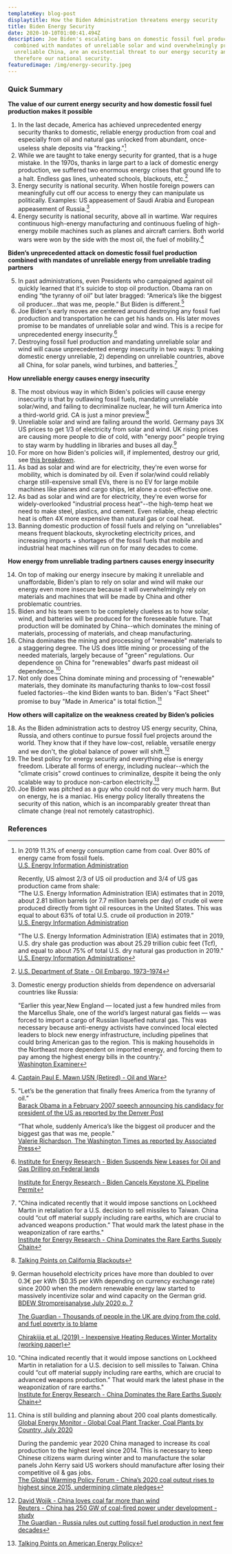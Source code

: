 ```yaml
---
templateKey: blog-post
displaytitle: How the Biden Administration threatens energy security
title: Biden Energy Security
date: 2020-10-10T01:00:41.494Z
description: Joe Biden's escalating bans on domestic fossil fuel production,
  combined with mandates of unreliable solar and wind overwhelmingly produced by
  unreliable China, are an existential threat to our energy security and
  therefore our national security.
featuredimage: /img/energy-security.jpeg
---
```

### Quick Summary

**The value of our current energy security and how domestic fossil fuel production makes it possible**

1. In the last decade, America has achieved unprecedented energy security thanks to domestic, reliable energy production from coal and especially from oil and natural gas unlocked from abundant, once-useless shale deposits via "fracking."[^1]
2. While we are taught to take energy security for granted, that is a huge mistake. In the 1970s, thanks in large part to a lack of domestic energy production, we suffered two enormous energy crises that ground life to a halt. Endless gas lines, unheated schools, blackouts, etc.[^2]
3. Energy security is national security. When hostile foreign powers can meaningfully cut off our access to energy they can manipulate us politically. Examples: US appeasement of Saudi Arabia and European appeasement of Russia.[^3]
4. Energy security is national security, above all in wartime. War requires continuous high-energy manufacturing and continuous fueling of high-energy mobile machines such as planes and aircraft carriers. Both world wars were won by the side with the most oil, the fuel of mobility.[^4]

**Biden’s unprecedented attack on domestic fossil fuel production combined with mandates of unreliable energy from unreliable trading partners**

5. In past administrations, even Presidents who campaigned against oil quickly learned that it's suicide to stop oil production. Obama ran on ending “the tyranny of oil” but later bragged: “America’s like the biggest oil producer…that was me, people.” But Biden is different.[^5]
6. Joe Biden's early moves are centered around destroying any fossil fuel production and transportation he can get his hands on. His later moves promise to be mandates of unreliable solar and wind. This is a recipe for unprecedented energy insecurity.[^6]
7. Destroying fossil fuel production and mandating unreliable solar and wind will cause unprecedented energy insecurity in two ways: 1) making domestic energy unreliable, 2) depending on unreliable countries, above all China, for solar panels, wind turbines, and batteries.[^7]

**How unreliable energy causes energy insecurity**

8. The most obvious way in which Biden's policies will cause energy insecurity is that by outlawing fossil fuels, mandating unreliable solar/wind, and failing to decriminalize nuclear, he will turn America into a third-world grid. CA is just a minor preview.[^8]
9. Unreliable solar and wind are failing around the world. Germany pays 3X US prices to get 1/3 of electricity from solar and wind. UK rising prices are causing more people to die of cold, with "energy poor" people trying to stay warm by huddling in libraries and buses all day.[^9]
10. For more on how Biden's policies will, if implemented, destroy our grid, see [this breakdown](https://t.co/hIX72sWfT3?amp=1).
11. As bad as solar and wind are for electricity, they're even worse for mobility, which is dominated by oil. Even if solar/wind could reliably charge still-expensive small EVs, there is no EV for large mobile machines like planes and cargo ships, let alone a cost-effective one.
12. As bad as solar and wind are for electricity, they're even worse for widely-overlooked "industrial process heat"--the high-temp heat we need to make steel, plastics, and cement. Even reliable, cheap electric heat is often 4X more expensive than natural gas or coal heat.
13. Banning domestic production of fossil fuels and relying on "unreliables" means frequent blackouts, skyrocketing electricity prices, and increasing imports + shortages of the fossil fuels that mobile and industrial heat machines will run on for many decades to come.

**How energy from unreliable trading partners causes energy insecurity**

14. On top of making our energy insecure by making it unreliable and unaffordable, Biden's plan to rely on solar and wind will make our energy even more insecure because it will overwhelmingly rely on materials and machines that will be made by China and other problematic countries.
15. Biden and his team seem to be completely clueless as to how solar, wind, and batteries will be produced for the foreseeable future. That production will be dominated by China--which dominates the mining of materials, processing of materials, and cheap manufacturing.
16. China dominates the mining and processing of "renewable" materials to a staggering degree. The US does little mining or processing of the needed materials, largely because of "green" regulations. Our dependence on China for "renewables" dwarfs past mideast oil dependence.[^10]
17. Not only does China dominate mining and processing of "renewable" materials, they dominate its manufacturing thanks to low-cost fossil fueled factories--the kind Biden wants to ban. Biden's "Fact Sheet" promise to buy "Made in America" is total fiction.[^11]

**How others will capitalize on the weakness created by Biden’s policies**

18. As the Biden administration acts to destroy US energy security, China, Russia, and others continue to pursue fossil fuel projects around the world. They know that if they have low-cost, reliable, versatile energy and we don't, the global balance of power will shift.[^12]
19. The best policy for energy security and everything else is energy freedom. Liberate all forms of energy, including nuclear--which the "climate crisis" crowd continues to criminalize, despite it being the only scalable way to produce non-carbon electricity.[^13]
20. Joe Biden was pitched as a guy who could not do very much harm. But on energy, he is a maniac. His energy policy literally threatens the security of this nation, which is an incomparably greater threat than climate change (real not remotely catastrophic).

### References

[^1]:
    In 2019 11.3% of energy consumption came from coal. Over 80% of energy came from fossil fuels.\
    [U.S. Energy Information Administration](https://www.eia.gov/totalenergy/data/monthly/pdf/sec1_7.pdf)

    Recently, US almost 2/3 of US oil production and 3/4 of US gas production came from shale:\
    “The U.S. Energy Information Administration (EIA) estimates that in 2019, about 2.81 billion barrels (or 7.7 million barrels per day) of crude oil were produced directly from tight oil resources in the United States. This was equal to about 63% of total U.S. crude oil production in 2019.”\
    [U.S. Energy Information Administration](https://www.eia.gov/tools/faqs/faq.php?id=847)

    "The U.S. Energy Information Administration (EIA) estimates that in 2019, U.S. dry shale gas production was about 25.29 trillion cubic feet (Tcf), and equal to about 75% of total U.S. dry natural gas production in 2019."\
    [U.S. Energy Information Administration](https://www.eia.gov/tools/faqs/faq.php?id=907&t=8)

[^2]: [U.S. Department of State - Oil Embargo, 1973–1974](https://history.state.gov/milestones/1969-1976/oil-embargo#:~:text=NOTE%20TO%20READERS-,Oil%20Embargo%2C%201973%E2%80%931974,the%20post%2Dwar%20peace%20negotiations.)

[^3]:
    Domestic energy production shields from dependence on adversarial countries like Russia:

    "Earlier this year,New England — located just a few hundred miles from the Marcellus Shale, one of the world’s largest natural gas fields — was forced to import a cargo of Russian liquefied natural gas. This was necessary because anti-energy activists have convinced local elected leaders to block new energy infrastructure, including pipelines that could bring American gas to the region. This is making households in the Northeast more dependent on imported energy, and forcing them to pay among the highest energy bills in the country."\
    [Washington Examiner](https://www.washingtonexaminer.com/opinion/op-eds/why-natural-gas-from-putins-russia-has-to-be-imported-to-new-england)

[^4]: [Captain Paul E. Mawn USN (Retired) - Oil and War](https://defense.info/re-thinking-strategy/2018/10/oil-and-war/)

[^5]:
    "Let’s be the generation that finally frees America from the tyranny of oil.”\
    [Barack Obama in a February 2007 speech announcing his candidacy for president of the US as reported by the Denver Post](https://www.denverpost.com/2007/02/10/full-text-of-obamas-candidacy-speech/)

    “That whole, suddenly America’s like the biggest oil producer and the biggest gas that was me, people.”\
    [Valerie Richardson, The Washington Times as reported by Associated Press](https://apnews.com/5dfbc1aa17701ae219239caad0bfefb2)

[^6]:
    [Institute for Energy Research - Biden Suspends New Leases for Oil and Gas Drilling on Federal lands](https://www.instituteforenergyresearch.org/fossil-fuels/gas-and-oil/biden-suspends-new-leases-for-oil-and-gas-drilling-on-federal-lands/)

    [Institute for Energy Research - Biden Cancels Keystone XL Pipeline Permit](https://www.instituteforenergyresearch.org/fossil-fuels/gas-and-oil/biden-cancels-keystone-xl-pipeline-permit/)

[^7]:
    "China indicated recently that it would impose sanctions on Lockheed Martin in retaliation for a U.S. decision to sell missiles to Taiwan. China could “cut off material supply including rare earths, which are crucial to advanced weapons production.” That would mark the latest phase in the weaponization of rare earths."\
    [Institute for Energy Research - China Dominates the Rare Earths Supply Chain](https://www.instituteforenergyresearch.org/international-issues/china-dominates-the-rare-earths-supply-chain/)

[^8]: [Talking Points on California Blackouts](https://energytalkingpoints.com/california-blackouts/)

[^9]:
    German household electricity prices have more than doubled to over 0.3€ per kWh ($0.35 per kWh depending on currency exchange rate) since 2000 when the modern renewable energy law started to massively incentivize solar and wind capacity on the German grid.\
    [BDEW Strompreisanalyse July 2020 p. 7](https://www.bdew.de/service/daten-und-grafiken/bdew-strompreisanalyse/)

    [The Guardian - Thousands of people in the UK are dying from the cold, and fuel poverty is to blame](https://www.theguardian.com/commentisfree/2020/feb/27/dying-cold-europe-fuel-poverty-energy-spending)

    [Chirakijja et al. (2019) - Inexpensive Heating Reduces Winter Mortality (working paper)](https://www.nber.org/system/files/working_papers/w25681/w25681.pdf)

[^10]:
    "China indicated recently that it would impose sanctions on Lockheed Martin in retaliation for a U.S. decision to sell missiles to Taiwan. China could “cut off material supply including rare earths, which are crucial to advanced weapons production.” That would mark the latest phase in the weaponization of rare earths."\
    [Institute for Energy Research - China Dominates the Rare Earths Supply Chain](https://www.instituteforenergyresearch.org/international-issues/china-dominates-the-rare-earths-supply-chain/)

[^11]:
    China is still building and planning about 200 coal plants domestically.\
    [Global Energy Monitor - Global Coal Plant Tracker, Coal Plants by Country, July 2020](https://globalenergymonitor.org/projects/global-coal-plant-tracker/)

    During the pandemic year 2020 China managed to increase its coal production to the highest level since 2014. This is necessary to keep Chinese citizens warm during winter and to manufacture the solar panels John Kerry said US workers should manufacture after losing their competitive oil & gas jobs.\
    [The Global Warming Policy Forum - China’s 2020 coal output rises to highest since 2015, undermining climate pledges](https://www.thegwpf.com/chinas-2020-coal-output-rises-to-highest-since-2015-undermining-climate-pledges/)

[^12]:
    [David Wojik - China loves coal far more than wind](https://www.cfact.org/2021/01/11/china-loves-coal-far-more-than-wind/)\
    [Reuters - China has 250 GW of coal-fired power under development - study](https://www.reuters.com/article/china-coal-idUSL4N2E20HS)\
    [The Guardian - Russia rules out cutting fossil fuel production in next few decades](https://www.theguardian.com/world/2020/nov/01/russia-rules-out-cutting-fossil-fuel-production-in-next-few-decades)

[^13]: [Talking Points on American Energy Policy](https://energytalkingpoints.com/energy-policy/)
